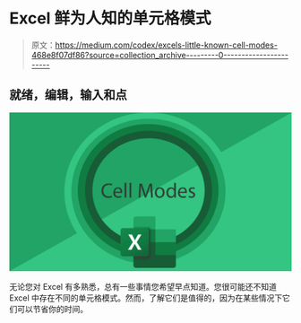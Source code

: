 # Excel 鲜为人知的单元格模式

> 原文：<https://medium.com/codex/excels-little-known-cell-modes-468e8f07df86?source=collection_archive---------0----------------------->

## **就绪**，**编辑**，**输入**和**点**

![](img/23e96aa4421a71f55d748f3516cf3478.png)

无论您对 Excel 有多熟悉，总有一些事情您希望早点知道。您很可能还不知道 Excel 中存在不同的单元格模式。然而，了解它们是值得的，因为在某些情况下它们可以节省你的时间。